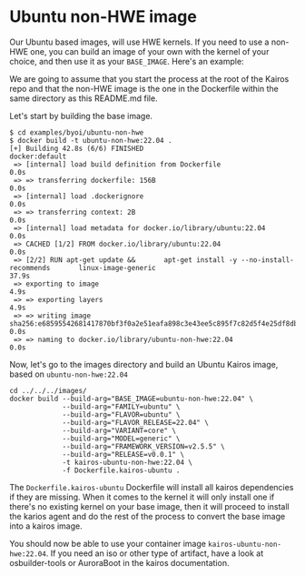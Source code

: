# Ubuntu non-HWE image

Our Ubuntu based images, will use HWE kernels. If you need to use a non-HWE one, you can build an image of your own with the kernel of your choice, and then use it as your `BASE_IMAGE`. Here's an example:

We are going to assume that you start the process at the root of the Kairos repo and that the non-HWE image is the one in the Dockerfile within the same directory as this README.md file.

Let's start by building the base image.

```
$ cd examples/byoi/ubuntu-non-hwe
$ docker build -t ubuntu-non-hwe:22.04 .
[+] Building 42.8s (6/6) FINISHED                                                                                                                            docker:default
 => [internal] load build definition from Dockerfile                                                                                                                   0.0s
 => => transferring dockerfile: 156B                                                                                                                                   0.0s
 => [internal] load .dockerignore                                                                                                                                      0.0s
 => => transferring context: 2B                                                                                                                                        0.0s
 => [internal] load metadata for docker.io/library/ubuntu:22.04                                                                                                        0.0s
 => CACHED [1/2] FROM docker.io/library/ubuntu:22.04                                                                                                                   0.0s
 => [2/2] RUN apt-get update &&       apt-get install -y --no-install-recommends       linux-image-generic                                                            37.9s
 => exporting to image                                                                                                                                                 4.9s
 => => exporting layers                                                                                                                                                4.9s
 => => writing image sha256:e68595542681417870bf3f0a2e51eafa898c3e43ee5c895f7c82d5f4e25df8db                                                                           0.0s 
 => => naming to docker.io/library/ubuntu-non-hwe:22.04                                                                                                                0.0s
```

Now, let's go to the images directory and build an Ubuntu Kairos image, based on `ubuntu-non-hwe:22.04`

```
cd ../../../images/
docker build --build-arg="BASE_IMAGE=ubuntu-non-hwe:22.04" \
             --build-arg="FAMILY=ubuntu" \
             --build-arg="FLAVOR=ubuntu" \
             --build-arg="FLAVOR_RELEASE=22.04" \
             --build-arg="VARIANT=core" \
             --build-arg="MODEL=generic" \
             --build-arg="FRAMEWORK_VERSION=v2.5.5" \
             --build-arg="RELEASE=v0.0.1" \
             -t kairos-ubuntu-non-hwe:22.04 \
             -f Dockerfile.kairos-ubuntu .
```

The `Dockerfile.kairos-ubuntu` Dockerfile will install all kairos dependencies if they are missing. When it comes to the kernel it will only install one if there's no existing kernel on your base image, then it will proceed to install the karios agent and do the rest of the process to convert the base image into a kairos image.

You should now be able to use your container image `kairos-ubuntu-non-hwe:22.04`. If you need an iso or other type of artifact, have a look at osbuilder-tools or AuroraBoot in the kairos documentation.